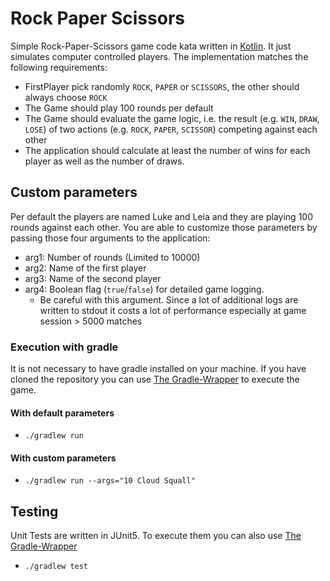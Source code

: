 # Rock Paper Scissors

Simple Rock-Paper-Scissors game code kata written in [Kotlin](https://kotlinlang.org/). It just simulates computer
controlled players. The implementation matches the following requirements:
- FirstPlayer pick randomly `ROCK`, `PAPER` or `SCISSORS`, the other should always choose `ROCK`
- The Game should play 100 rounds per default
- The Game should evaluate the game logic, i.e. the result (e.g. `WIN`, `DRAW`, `LOSE`) of two actions 
(e.g. `ROCK`, `PAPER`, `SCISSOR`) competing against each other
- The application should calculate at least the number of wins for each player as well as the number of draws.


## Custom parameters

Per default the players are named Luke and Leia and they are playing 100 rounds against each other.
You are able to customize those parameters by passing those four arguments to the application:
- arg1: Number of rounds (Limited to 10000)
- arg2: Name of the first player
- arg3: Name of the second player
- arg4: Boolean flag (`true`/`false`) for detailed game logging.
    - Be careful with this argument. Since a lot of additional logs are written to stdout it costs a lot of performance
     especially at game session > 5000 matches


### Execution with gradle

It is not necessary to have gradle installed on your machine. If you have cloned the repository you can use 
[The Gradle-Wrapper](https://docs.gradle.org/current/userguide/gradle_wrapper.html) to execute the game.


#### With default parameters

- `./gradlew run`


#### With custom parameters

- `./gradlew run --args="10 Cloud Squall"`

## Testing

Unit Tests are written in JUnit5. To execute them you can also use [The Gradle-Wrapper](https://docs.gradle.org/current/userguide/gradle_wrapper.html)
- `./gradlew test`